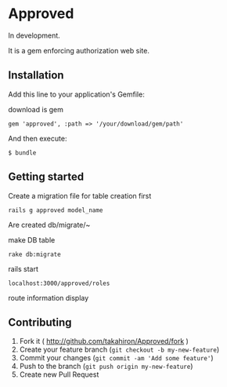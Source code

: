 # Approved
In development.

It is a gem enforcing authorization web site.


## Installation

Add this line to your application's Gemfile:

download is gem

    gem 'approved', :path => '/your/download/gem/path'


And then execute:

    $ bundle



## Getting started

Create a migration file for table creation first

    rails g approved model_name

Are created db/migrate/~

make DB table

    rake db:migrate

rails start

    localhost:3000/approved/roles

route information display


## Contributing

1. Fork it ( http://github.com/takahiron/Approved/fork )
2. Create your feature branch (`git checkout -b my-new-feature`)
3. Commit your changes (`git commit -am 'Add some feature'`)
4. Push to the branch (`git push origin my-new-feature`)
5. Create new Pull Request
